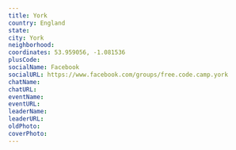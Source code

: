 ```yaml
---
title: York
country: England
state: 
city: York
neighborhood: 
coordinates: 53.959056, -1.081536
plusCode:
socialName: Facebook
socialURL: https://www.facebook.com/groups/free.code.camp.york
chatName:
chatURL:
eventName:
eventURL:
leaderName:
leaderURL:
oldPhoto: 
coverPhoto:
---
```

